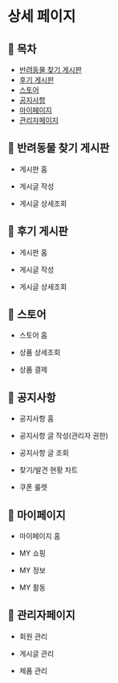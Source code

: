 # 상세 페이지

## 🐾 목차
+ [반려동물 찾기 게시판](#🐾-반려동물-찾기-게시판)
+ [후기 게시판](#후기-게시판)
+ [스토어](#스토어)
+ [공지사항](#공지사항)
+ [마이페이지](#마이페이지)
+ [관리자페이지](#관리자페이지)

## 🐾 반려동물 찾기 게시판
+ 게시판 홈

+ 게시글 작성

+ 게시글 상세조회


## 🐾 후기 게시판
+ 게시판 홈

+ 게시글 작성

+ 게시글 상세조회

## 🐾 스토어
+ 스토어 홈

+ 상품 상세조회

+ 상품 결제


## 🐾 공지사항
+ 공지사항 홈

+ 공지사항 글 작성(관리자 권한)

+ 공지사항 글 조회

+ 찾기/발견 현황 차트

+ 쿠폰 룰렛


## 🐾 마이페이지
+ 마이페이지 홈

+ MY 쇼핑

+ MY 정보

+ MY 활동

## 🐾 관리자페이지
+ 회원 관리

+ 게시글 관리

+ 제품 관리
